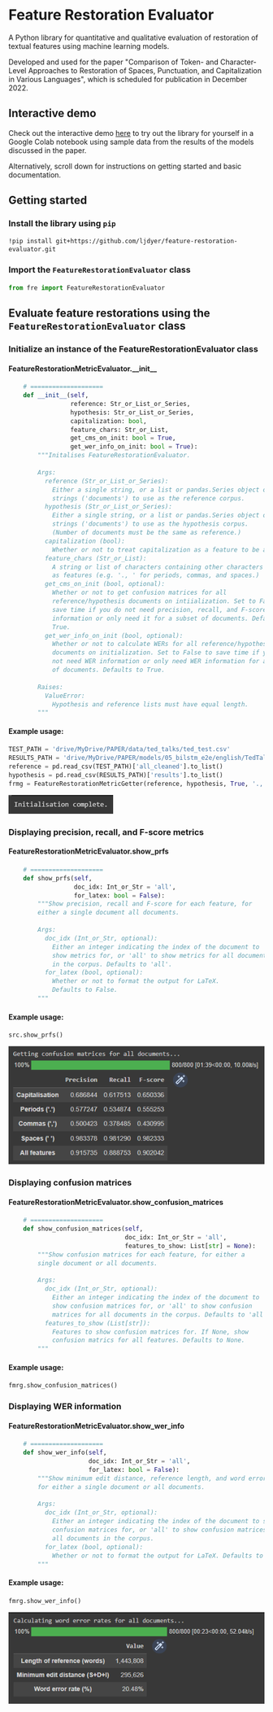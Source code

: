 # Feature Restoration Evaluator

A Python library for quantitative and qualitative evaluation of restoration of textual features using machine learning models.

Developed and used for the paper "Comparison of Token- and Character-Level Approaches to Restoration of Spaces, Punctuation, and Capitalization in Various Languages", which is scheduled for publication in December 2022.

## Interactive demo

Check out the interactive demo <a href="https://colab.research.google.com/drive/1JkQAEH2uNDQkVl7BNj8vrsOeFbSeGNn_?usp=sharing" target="_blank">here</a> to try out the library for yourself in a Google Colab notebook using sample data from the results of the models discussed in the paper.

Alternatively, scroll down for instructions on getting started and basic documentation.

## Getting started

### Install the library using `pip`

```
!pip install git+https://github.com/ljdyer/feature-restoration-evaluator.git
```

### Import the `FeatureRestorationEvaluator` class

```python
from fre import FeatureRestorationEvaluator
```

## Evaluate feature restorations using the `FeatureRestorationEvaluator` class

### Initialize an instance of the FeatureRestorationEvaluator class

#### FeatureRestorationMetricEvaluator.\_\_init\_\_

```python
    # ====================
    def __init__(self,
                 reference: Str_or_List_or_Series,
                 hypothesis: Str_or_List_or_Series,
                 capitalization: bool,
                 feature_chars: Str_or_List,
                 get_cms_on_init: bool = True,
                 get_wer_info_on_init: bool = True):
        """Initalises FeatureRestorationEvaluator.

        Args:
          reference (Str_or_List_or_Series):
            Either a single string, or a list or pandas.Series object of
            strings ('documents') to use as the reference corpus.
          hypothesis (Str_or_List_or_Series):
            Either a single string, or a list or pandas.Series object of
            strings ('documents') to use as the hypothesis corpus.
            (Number of documents must be the same as reference.)
          capitalization (bool):
            Whether or not to treat capitalization as a feature to be assessed.
          feature_chars (Str_or_List):
            A string or list of characters containing other characters to treat
            as features (e.g. '., ' for periods, commas, and spaces.)
          get_cms_on_init (bool, optional):
            Whether or not to get confusion matrices for all
            reference/hypothesis documents on intiialization. Set to False to
            save time if you do not need precision, recall, and F-score
            information or only need it for a subset of documents. Defaults to
            True.
          get_wer_info_on_init (bool, optional):
            Whether or not to calculate WERs for all reference/hypothesis
            documents on initialization. Set to False to save time if you do
            not need WER information or only need WER information for a subset
            of documents. Defaults to True.

        Raises:
          ValueError:
            Hypothesis and reference lists must have equal length.
        """
```

#### Example usage:

```python
TEST_PATH = 'drive/MyDrive/PAPER/data/ted_talks/ted_test.csv'
RESULTS_PATH = 'drive/MyDrive/PAPER/models/05_bilstm_e2e/english/TedTalks/results.csv'
reference = pd.read_csv(TEST_PATH)['all_cleaned'].to_list()
hypothesis = pd.read_csv(RESULTS_PATH)['results'].to_list()
frmg = FeatureRestorationMetricGetter(reference, hypothesis, True, '., ', False, False)
```

<img src="readme-img/init.PNG"></img>

### Displaying precision, recall, and F-score metrics

#### FeatureRestorationMetricEvaluator.show_prfs

```python
    # ====================
    def show_prfs(self,
                  doc_idx: Int_or_Str = 'all',
                  for_latex: bool = False):
        """Show precision, recall and F-score for each feature, for
        either a single document all documents.

        Args:
          doc_idx (Int_or_Str, optional):
            Either an integer indicating the index of the document to
            show metrics for, or 'all' to show metrics for all documents
            in the corpus. Defaults to 'all'.
          for_latex (bool, optional):
            Whether or not to format the output for LaTeX.
            Defaults to False.
        """
```

#### Example usage:

```python
src.show_prfs()
```

<img src="readme-img/show_prfs.PNG"></img>

### Displaying confusion matrices

#### FeatureRestorationMetricEvaluator.show_confusion_matrices

```python
    # ====================
    def show_confusion_matrices(self,
                                doc_idx: Int_or_Str = 'all',
                                features_to_show: List[str] = None):
        """Show confusion matrices for each feature, for either a
        single document or all documents.

        Args:
          doc_idx (Int_or_Str, optional):
            Either an integer indicating the index of the document to
            show confusion matrices for, or 'all' to show confusion
            matrices for all documents in the corpus. Defaults to 'all'.
          features_to_show (List[str]):
            Features to show confusion matrices for. If None, show
            confusion matrics for all features. Defaults to None.
        """
```

#### Example usage:

```python
fmrg.show_confusion_matrices()
```

### Displaying WER information

#### FeatureRestorationMetricEvaluator.show_wer_info

```python
    # ====================
    def show_wer_info(self,
                      doc_idx: Int_or_Str = 'all',
                      for_latex: bool = False):
        """Show minimum edit distance, reference length, and word error rate
        for either a single document or all documents.

        Args:
          doc_idx (Int_or_Str, optional):
            Either an integer indicating the index of the document to show
            confusion matrices for, or 'all' to show confusion matrices for
            all documents in the corpus.
          for_latex (bool, optional):
            Whether or not to format the output for LaTeX. Defaults to False.
        """
```

#### Example usage:

```python
fmrg.show_wer_info()
```

<img src="readme-img/show_wer.PNG"></img>
